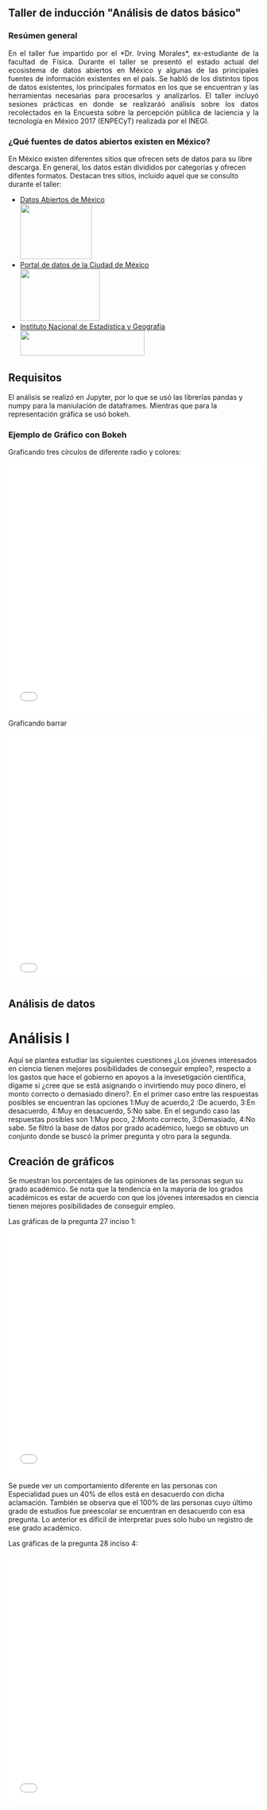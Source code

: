 ## Taller de inducción "Análisis de datos básico"

### Resúmen general

<p style="text-align:justify">En el taller fue impartido por el *Dr. Irving Morales*, ex-estudiante de la facultad de Física. Durante el taller se presentó el estado actual del ecosistema de datos abiertos en México y algunas de las principales fuentes de información existentes en el país. Se habló de los distintos tipos de datos existentes, los principales formatos en los que se encuentran y las herramientas necesarias para procesarlos y analizarlos. El taller incluyó sesiones prácticas en donde se realizaráó análisis sobre los datos recolectados en la Encuesta sobre la percepción pública de laciencia y la tecnología en México 2017 (ENPECyT) realizada   por   el   INEGI.</p>

### ¿Qué fuentes de datos abiertos existen en México?

<p>En México existen diferentes sitios que ofrecen sets de datos para su libre descarga. En general, los datos están divididos por categorias y ofrecen difentes formatos. Destacan tres sitios, incluido aquel que se consulto durante el taller:</p>

*   [Datos Abiertos de México](https://datos.gob.mx/)<br>
        <img src="https://www.gob.mx/cms/uploads/article/main_image/6308/politicadatos2-380x280.jpg" width="144" height="111" />
*   [Portal de datos de la Ciudad de México](https://datos.cdmx.gob.mx/pages/home/)<br>
        <img src="https://www.poderjudicialcdmx.gob.mx/unidadtransparencia/wp-content/uploads/datos-abiertos.jpg" width="160" height="104" />
*   [Instituto Nacional de Estadística y Geografía](https://www.inegi.org.mx/)<br>
        <img src="https://rde.inegi.org.mx/wp-content/uploads/2019/12/INEGI_a.png" width="250" height="50" />


## Requisitos

<p>El análisis se realizó en Jupyter, por lo  que se usó las librerías pandas y numpy para la maniulación de dataframes. Mientras que para la representación gráfica se usó bokeh.</p>

### Ejemplo de Gráfico con Bokeh

<p>Graficando tres círculos de diferente radio y colores:</p>

<iframe src="circulos.html"
    sandbox="allow-same-origin allow-scripts"
    width="100%"
    height="500"
    scrolling="no"
    seamless="seamless"
    frameborder="0">
</iframe>

Graficando barrar

<iframe src="graficas/barra.html"
    sandbox="allow-same-origin allow-scripts"
    width="100%"
    height="500"
    scrolling="no"
    seamless="seamless"
    frameborder="0">
</iframe>

## Análisis de datos

# Análisis I
<p>Aquí se plantea estudiar las siguientes cuestiones ¿Los jóvenes interesados en ciencia tienen mejores posibilidades de conseguir empleo?, respecto a los gastos que hace el gobierno en apoyos a la invesetigación cientifíca, dígame si ¿cree que se está asignando o invirtiendo muy poco dinero, el monto correcto o demasiado dinero?. En el primer caso entre las respuestas posibles se encuentran las opciones 1:Muy de acuerdo,2 :De acuerdo, 3:En desacuerdo, 4:Muy en desacuerdo, 5:No sabe. En el segundo caso las respuestas posibles son 1:Muy poco, 2:Monto correcto, 3:Demasiado, 4:No sabe. Se filtró la base de datos por grado académico, luego se obtuvo un conjunto donde se buscó la primer pregunta y otro para la segunda.</p>

## Creación de gráficos

<p>Se muestran los porcentajes de las opiniones de las personas segun su grado académico. Se nota que la tendencia en la mayoría de los grados académicos es estar de acuerdo con que los jóvenes interesados en ciencia tienen mejores posibilidades de conseguir empleo.</p>
Las gráficas de la pregunta 27 inciso 1:
<iframe src="P27_1.html"
    sandbox="allow-same-origin allow-scripts"
    width="100%"
    height="500"
    scrolling="no"
    seamless="seamless"
    frameborder="0">
</iframe>
<p>Se puede ver un comportamiento diferente en las personas con Especialidad pues un 40% de ellos está en desacuerdo con dicha aclamación. También se observa que el 100% de las personas cuyo último grado de estudios fue preescolar se encuentran en desacuerdo con esa pregunta. Lo anterior es difícil de interpretar pues solo hubo un registro de ese grado académico.</p>

Las gráficas de la pregunta 28 inciso 4:
<iframe src="P28_4.html"
    sandbox="allow-same-origin allow-scripts"
    width="100%"
    height="500"
    scrolling="no"
    seamless="seamless"
    frameborder="0">
</iframe>

